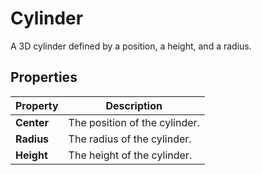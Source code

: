 # Cylinder

A 3D cylinder defined by a position, a height, and a radius.

## Properties

| **Property** | **Description**               |
| ------------ | ----------------------------- |
| **Center**   | The position of the cylinder. |
| **Radius**   | The radius of the cylinder.   |
| **Height**   | The height of the cylinder.   |
